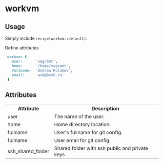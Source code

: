 # workvm

## Usage

Simply include `recipe[workvm::default]`.

Define attributes
```ruby
 workvm: {
   user:      'vagrant',
   home:      '/home/vagrant',
   fullname:  'Andrew Kulakov',
   email:     'avk@8xx8.ru'
 }
```

## Attributes

<table>
  <tr>
    <th>Attribute</th>
    <th>Description</th>
  </tr>
  <tr>
    <td>user</td>
    <td>The name of the user.</td>
  </tr>
  <tr>
    <td>home</td>
    <td>Home directory location.</td>
  </tr>
  <tr>
    <td>fullname</td>
    <td>User's fullname for git config.</td>
  </tr>
  <tr>
    <td>fullname</td>
    <td>User email for git config.</td>
  </tr>
  <tr>
    <td>ssh_shared_folder</td>
    <td>Shared folder with ssh public and private keys</td>
  </tr>
</table>
